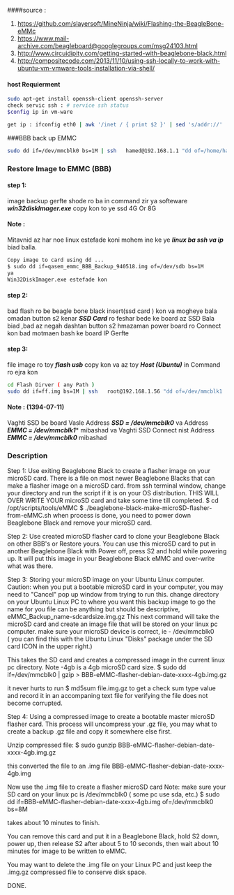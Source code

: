 
####source : 
1. https://github.com/slayersoft/MineNinja/wiki/Flashing-the-BeagleBone-eMMc
2. https://www.mail-archive.com/beagleboard@googlegroups.com/msg24103.html
3. http://www.circuidipity.com/getting-started-with-beaglebone-black.html
4. http://compositecode.com/2013/11/10/using-ssh-locally-to-work-with-ubuntu-vm-vmware-tools-installation-via-shell/


#### host Requierment
```bash
sudo apt-get install openssh-client openssh-server
check servic ssh : # service ssh status 
$config ip in vm-ware

get ip : ifconfig eth0 | awk '/inet / { print $2 }' | sed 's/addr://'

```
###BBB back up EMMC
```bash
sudo dd if=/dev/mmcblk0 bs=1M | ssh   hamed@192.168.1.1 "dd of=/home/hamed/a12/qasem_emmc_BBB_Backup_940518.img bs=1M"
```
### Restore Image to EMMC (BBB)
#### step 1: 
image backup gerfte shode ro ba in command zir ya softeware ***win32diskImager.exe*** copy kon to ye ssd 4G Or 8G 
#### Note :
Mitavnid az har noe linux estefade koni mohem ine ke ye ***linux ba ssh va ip*** biad balla.
```bash
Copy image to card using dd ...
$ sudo dd if=qasem_emmc_BBB_Backup_940518.img of=/dev/sdb bs=1M
ya 
Win32DiskImager.exe estefade kon 
```
#### step 2: 
bad flash ro be beagle bone black insert(ssd card ) kon va mogheye bala omadan button s2 kenar ***SSD Card*** ro feshar bede ke board az SSD Bala biad ,bad az negah dashtan button s2 hmazaman power board ro Connect kon bad motmaen bash ke board IP Gerfte 
#### step 3: 
file image ro toy ***flash usb*** copy kon va az toy ***Host (Ubuntu)*** in Command ro ejra kon 

```bash
cd Flash Dirver ( any Path )
sudo dd if=ff.img bs=1M | ssh   root@192.168.1.56 "dd of=/dev/mmcblk1  bs=1M"
``` 
#### Note : (1394-07-11)
Vaghti SSD be board Vasle Address ***SSD = /dev/mmcblk0*** va Address  ***EMMC = /dev/mmcblk1**** mibashad 
va Vaghti SSD Connect nist Address ***EMMC = /dev/mmcblk0*** mibashad  

### Description 

Step 1:  Use exiting Beaglebone Black to create a flasher image on your 
microSD card.
There is a file on most newer Beaglebone Blacks that can make a flasher 
image on a microSD card.
from ssh terminal window, change your directory and run the script if it is 
on your OS distribution.
THIS WILL OVER WRITE YOUR microSD card and take some time till completed.
$ cd /opt/scripts/tools/eMMC
$ ./beaglebone-black-make-microSD-flasher-from-eMMC.sh
when process is done, you need to power down Beaglebone Black and remove 
your microSD card.

Step 2:  Use created microSD flasher card to clone your Beaglebone Black on 
other BBB's or Restore yours.
You can use this microSD card to put in another Beaglebone Black with Power 
off, press S2 and hold 
while powering up.  It will put this image in your Beaglebone Black eMMC 
and over-write what was there.

Step 3:  Storing your microSD image on your Ubuntu Linux computer.
Caution:  when you put a bootable microSD card in your computer, you may 
need to "Cancel" pop up window from trying to run this.
change directory on your Ubuntu Linux PC to where you want this backup 
image to go
the name for you file can be anything but should be descriptive,  
eMMC_Backup_name-sdcardsize.img.gz
This next command will take the microSD card and create an image file that 
will be stored on your linux pc computer.
make sure your microSD device is correct, ie - /dev/mmcblk0   
( you can find this with the Ubuntu Linux "Disks" package under the SD card 
ICON in the upper right.)

This takes the SD card and creates a compressed image in the current linux 
pc directory. Note -4gb is a 4gb microSD card size.
$ sudo dd if=/dev/mmcblk0 | gzip > 
BBB-eMMC-flasher-debian-date-xxxx-4gb.img.gz 

it never hurts to run $ md5sum file.img.gz to get a check sum type value 
and record it in an accompaning text file for 
verifying the file does not become corrupted.

Step 4: Using a compressed image to create a bootable master microSD 
flasher card.
This process will uncompress your .gz file,  you may what to create a 
backup .gz file and copy it somewhere else first.

Unzip compressed file:
$ sudo gunzip BBB-eMMC-flasher-debian-date-xxxx-4gb.img.gz 

this converted the file to an .img file 
BBB-eMMC-flasher-debian-date-xxxx-4gb.img

Now use the .img file to create a flasher microSD card
Note: make sure your SD card on your linux pc is /dev/mmcblk0   ( some pc 
use sda, etc.)
$ sudo dd if=BBB-eMMC-flasher-debian-date-xxxx-4gb.img of=/dev/mmcblk0 bs=8M

takes about 10 minutes to finish.

You can remove this card and put it in a Beaglebone Black, hold S2 down, 
power up, then 
release S2 after about 5 to 10 seconds, then wait about 10 minutes for 
image to be written to eMMC.

You may want to delete the .img file on your Linux PC and just keep the 
.img.gz compressed file to conserve disk space.

DONE.
